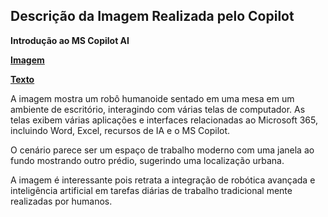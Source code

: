 ## Descrição da Imagem Realizada pelo Copilot
**Introdução ao MS Copilot AI**

**[Imagem](/inputs/IntroducaoaoMSCopilotAI.png)**

**[Texto](/inputs/IntroduçãoaoMSCopilotAI.md)**

A imagem mostra um robô humanoide sentado em uma mesa em um ambiente de escritório, interagindo com várias telas de computador. As telas exibem várias aplicações e interfaces relacionadas ao Microsoft 365, incluindo Word, Excel, recursos de IA e o MS Copilot.

O cenário parece ser um espaço de trabalho moderno com uma janela ao fundo mostrando outro prédio, sugerindo uma localização urbana.

A imagem é interessante pois retrata a integração de robótica avançada e inteligência artificial em tarefas diárias de trabalho tradicional
mente realizadas por humanos.
